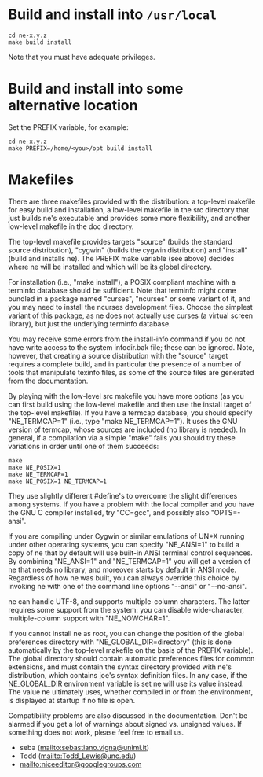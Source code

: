 Build and install into `/usr/local`
===================================

    cd ne-x.y.z
    make build install

Note that you must have adequate privileges.


Build and install into some alternative location
================================================

Set the PREFIX variable, for example:

    cd ne-x.y.z
    make PREFIX=/home/<you>/opt build install


Makefiles
=========

There are three makefiles provided with the distribution: a top-level
makefile for easy build and installation, a low-level makefile in the
src directory that just builds ne's executable and provides some more
flexibility, and another low-level makefile in the doc directory.

The top-level makefile provides targets "source" (builds the standard
source distribution), "cygwin" (builds the cygwin distribution) and
"install" (build and installs ne). The PREFIX make variable (see above)
decides where ne will be installed and which will be its global directory.

For installation (i.e., "make install"), a POSIX compliant machine with a
terminfo database should be sufficient. Note that terminfo might come
bundled in a package named "curses", "ncurses" or some variant of it, and
you may need to install the ncurses development files. Choose the simplest
variant of this package, as ne does not actually use curses (a virtual
screen library), but just the underlying terminfo database.

You may receive some errors from the install-info command if you do not
have write access to the system infodir.bak file; these can be ignored.
Note, however, that creating a source distribution with the "source"
target requires a complete build, and in particular the presence of a
number of tools that manipulate texinfo files, as some of the source files
are generated from the documentation.

By playing with the low-level src makefile you have more options (as you can
first build using the low-level makefile and then use the install target
of the top-level makefile). If you have a termcap database, you should
specify "NE_TERMCAP=1" (i.e., type "make NE_TERMCAP=1"). It uses the GNU
version of termcap, whose sources are included (no library is needed). In
general, if a compilation via a simple "make" fails you should try these
variations in order until one of them succeeds:

    make
    make NE_POSIX=1
    make NE_TERMCAP=1
    make NE_POSIX=1 NE_TERMCAP=1

They use slightly different #define's to overcome the slight differences
among systems. If you have a problem with the local compiler and you have the
GNU C compiler installed, try "CC=gcc", and possibly also "OPTS=-ansi".

If you are compiling under Cygwin or similar emulations of UN*X running
under other operating systems, you can specify "NE_ANSI=1" to build a copy
of ne that by default will use built-in ANSI terminal control sequences.
By combining "NE_ANSI=1" and "NE_TERMCAP=1" you will get a version of ne
that needs no library, and moreover starts by default in ANSI mode.
Regardless of how ne was built, you can always override this choice by
invoking ne with one of the command line options "--ansi" or "--no-ansi".

ne can handle UTF-8, and supports multiple-column characters. The latter
requires some support from the system: you can disable wide-character,
multiple-column support with "NE_NOWCHAR=1".

If you cannot install ne as root, you can change the position of the
global preferences directory with "NE_GLOBAL_DIR=directory" (this is
done automatically by the top-level makefile on the basis of the PREFIX
variable). The global directory should contain automatic preferences files
for common extensions, and must contain the syntax directory provided with
ne's distribution, which contains joe's syntax definition files. In any
case, if the NE_GLOBAL_DIR environment variable is set ne will use its
value instead. The value ne ultimately uses, whether compiled in
or from the environment, is displayed at startup if no file is open.

Compatibility problems are also discussed in the documentation. Don't be
alarmed if you get a lot of warnings about signed vs. unsigned values.
If something does not work, please feel free to email us.


* seba (<mailto:sebastiano.vigna@unimi.it>)
* Todd (<mailto:Todd_Lewis@unc.edu>)
* <mailto:niceeditor@googlegroups.com>
